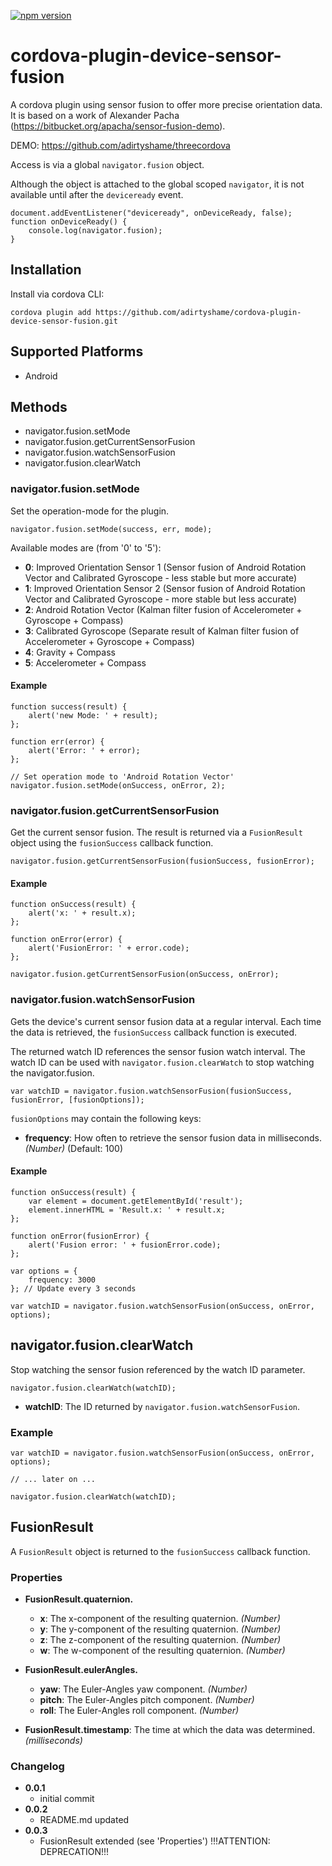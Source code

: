 [![npm version](https://badge.fury.io/js/cordova-plugin-device-sensor-fusion.svg)](http://badge.fury.io/js/cordova-plugin-device-sensor-fusion)

# cordova-plugin-device-sensor-fusion

A cordova plugin using sensor fusion to offer more precise orientation data.
It is based on a work of Alexander Pacha (https://bitbucket.org/apacha/sensor-fusion-demo).

DEMO:
https://github.com/adirtyshame/threecordova

Access is via a global `navigator.fusion` object.

Although the object is attached to the global scoped `navigator`, it is not available until after the `deviceready` event.

    document.addEventListener("deviceready", onDeviceReady, false);
    function onDeviceReady() {
        console.log(navigator.fusion);
    }

## Installation

Install via cordova CLI:

    cordova plugin add https://github.com/adirtyshame/cordova-plugin-device-sensor-fusion.git

## Supported Platforms

- Android

## Methods

- navigator.fusion.setMode
- navigator.fusion.getCurrentSensorFusion
- navigator.fusion.watchSensorFusion
- navigator.fusion.clearWatch

### navigator.fusion.setMode

Set the operation-mode for the plugin. 

    navigator.fusion.setMode(success, err, mode);

Available modes are (from '0' to '5'):

- __0__: Improved Orientation Sensor 1 (Sensor fusion of Android Rotation Vector and Calibrated Gyroscope - less stable but more accurate)
- __1__: Improved Orientation Sensor 2 (Sensor fusion of Android Rotation Vector and Calibrated Gyroscope - more stable but less accurate)
- __2__: Android Rotation Vector (Kalman filter fusion of Accelerometer + Gyroscope + Compass)
- __3__: Calibrated Gyroscope (Separate result of Kalman filter fusion of Accelerometer + Gyroscope + Compass)
- __4__: Gravity + Compass
- __5__: Accelerometer + Compass

#### Example

    function success(result) {
        alert('new Mode: ' + result);
    };

    function err(error) {
        alert('Error: ' + error);
    };
    
    // Set operation mode to 'Android Rotation Vector'
    navigator.fusion.setMode(onSuccess, onError, 2);

### navigator.fusion.getCurrentSensorFusion

Get the current sensor fusion. The result is returned via a `FusionResult`
object using the `fusionSuccess` callback function.

    navigator.fusion.getCurrentSensorFusion(fusionSuccess, fusionError);

#### Example

    function onSuccess(result) {
        alert('x: ' + result.x);
    };

    function onError(error) {
        alert('FusionError: ' + error.code);
    };

    navigator.fusion.getCurrentSensorFusion(onSuccess, onError);
    
### navigator.fusion.watchSensorFusion

Gets the device's current sensor fusion data at a regular interval. Each time the data
is retrieved, the `fusionSuccess` callback function is executed.

The returned watch ID references the sensor fusion watch interval. The watch
ID can be used with `navigator.fusion.clearWatch` to stop watching the navigator.fusion.

    var watchID = navigator.fusion.watchSensorFusion(fusionSuccess, fusionError, [fusionOptions]);

`fusionOptions` may contain the following keys:

- __frequency__: How often to retrieve the sensor fusion data in milliseconds. _(Number)_ (Default: 100)

#### Example

    function onSuccess(result) {
        var element = document.getElementById('result');
        element.innerHTML = 'Result.x: ' + result.x;
    };

    function onError(fusionError) {
        alert('Fusion error: ' + fusionError.code);
    };

    var options = {
        frequency: 3000
    }; // Update every 3 seconds

    var watchID = navigator.fusion.watchSensorFusion(onSuccess, onError, options);
    
## navigator.fusion.clearWatch

Stop watching the sensor fusion referenced by the watch ID parameter.

    navigator.fusion.clearWatch(watchID);

- __watchID__: The ID returned by `navigator.fusion.watchSensorFusion`.

### Example

    var watchID = navigator.fusion.watchSensorFusion(onSuccess, onError, options);

    // ... later on ...

    navigator.fusion.clearWatch(watchID);

## FusionResult

A `FusionResult` object is returned to the `fusionSuccess` callback function.

### Properties

- __FusionResult.quaternion.__

  * __x__: The x-component of the resulting quaternion. _(Number)_
  * __y__: The y-component of the resulting quaternion. _(Number)_
  * __z__: The z-component of the resulting quaternion. _(Number)_
  * __w__: The w-component of the resulting quaternion. _(Number)_

- __FusionResult.eulerAngles.__

  * __yaw__: The Euler-Angles yaw component. _(Number)_
  * __pitch__: The Euler-Angles pitch component. _(Number)_
  * __roll__: The Euler-Angles roll component. _(Number)_

- __FusionResult.timestamp__: The time at which the data was determined.  _(milliseconds)_

### Changelog

- __0.0.1__
  * initial commit
- __0.0.2__
  * README.md updated
- __0.0.3__
  * FusionResult extended (see 'Properties') !!!ATTENTION: DEPRECATION!!!